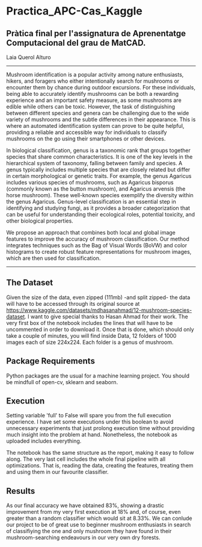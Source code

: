 # Practica_APC-Cas_Kaggle
## Pràtica final per l'assignatura de Aprenentatge Computacional del grau de MatCAD. 
Laia Querol Alturo

------------------
Mushroom identification is a popular activity among nature enthusiasts, hikers, and foragers who either intentionally search for mushrooms or encounter them by chance during outdoor excursions. For these individuals, being able to accurately identify mushrooms can be both a rewarding experience and an important safety measure, as some mushrooms are edible while others can be toxic. However, the task of distinguishing between different species and genera can be challenging due to the wide variety of mushrooms and the subtle differences in their appearance. This is where an automated identification system can prove to be quite helpful, providing a reliable and accessible way for individuals to classify mushrooms on the go using their smartphones or other devices.
    
In biological classification, genus is a taxonomic rank that groups together species that share common characteristics. It is one of the key levels in the hierarchical system of taxonomy, falling between family and species. A genus typically includes multiple species that are closely related but differ in certain morphological or genetic traits. For example, the genus Agaricus includes various species of mushrooms, such as Agaricus bisporus (commonly known as the button mushroom), and Agaricus arvensis (the horse mushroom). These well-known species exemplify the diversity within the genus Agaricus. Genus-level classification is an essential step in identifying and studying fungi, as it provides a broader categorization that can be useful for understanding their ecological roles, potential toxicity, and other biological properties.

We propose an approach that combines both local and global image features to improve the accuracy of mushroom classification. Our method integrates techniques such as the Bag of Visual Words (BoVW) and color histograms to create robust feature representations for mushroom images, which are then used for classification.

----------
## The Dataset
Given the size of the data, even zipped (111mb) -and split zipped- the data will have to be accessed through its original source at https://www.kaggle.com/datasets/mdhasanahmad/12-mushroom-species-dataset. 
I want to give special thanks to Hasan Ahmad for their work. The very first box of the notebook includes the lines that will have to be uncommented in order to download it. Once that is done, which should only take a couple of minutes, you will find inside Data, 12 folders of 1000 images each of size 224x224. Each folder is a genus of mushroom.

## Package Requirements
Python packages are the usual for a machine learning project. You should be mindfull of open-cv, sklearn and seaborn. 

## Execution
Setting variable 'full' to False will spare you from the full execution experience. I have set some executions under this boolean to avoid unnecessary experiments that just prolong execution time without providing much insight into the problem at hand. Nonetheless, the notebook as uploaded includes everything.

The notebook has the same structure as the report, making it easy to follow along. The very last cell includes the whole final pipeline with all optimizations. That is, reading the data, creating the features, treating them and using them in our favourite classifier. 

## Results
As our final accuracy we have obtained 83%, showing a drastic improvement from my very first execution at 18% and, of course, even greater than a random classifier which would sit at 8.33%. We can conlude our project to be of great use to beginner mushroom enthusiasts in search of classifiying the one and only mushroom they have found in their mushroom-searching endeavours in our very own dry forests. 


